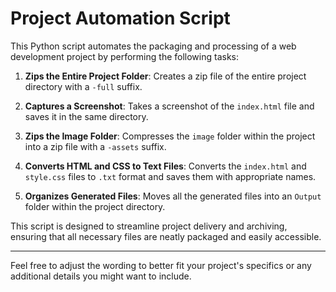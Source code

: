 # Project Automation Script

This Python script automates the packaging and processing of a web development project by performing the following tasks:

1. **Zips the Entire Project Folder**: Creates a zip file of the entire project directory with a `-full` suffix.

2. **Captures a Screenshot**: Takes a screenshot of the `index.html` file and saves it in the same directory.

3. **Zips the Image Folder**: Compresses the `image` folder within the project into a zip file with a `-assets` suffix.

4. **Converts HTML and CSS to Text Files**: Converts the `index.html` and `style.css` files to `.txt` format and saves them with appropriate names.

5. **Organizes Generated Files**: Moves all the generated files into an `Output` folder within the project directory.

This script is designed to streamline project delivery and archiving, ensuring that all necessary files are neatly packaged and easily accessible.

---

Feel free to adjust the wording to better fit your project's specifics or any additional details you might want to include.
